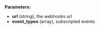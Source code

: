__Parameters:__

- __url__ (string), the webhooks url
- __event_types__ (array), subscripted events
